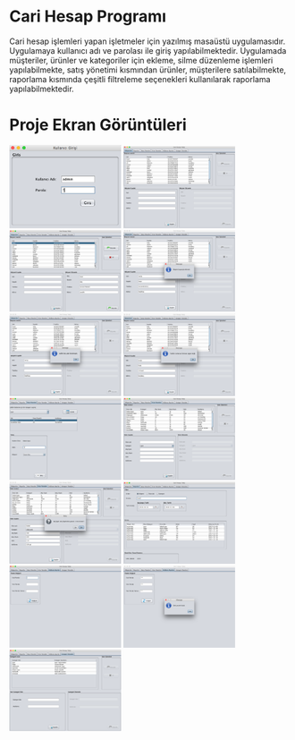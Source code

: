 # Cari Hesap Programı
<p>
Cari hesap işlemleri yapan işletmeler için yazılmış masaüstü uygulamasıdır. Uygulamaya kullanıcı adı ve parolası ile giriş yapılabilmektedir. Uygulamada müşteriler, ürünler ve kategoriler için ekleme, silme düzenleme işlemleri yapılabilmekte, satış yönetimi kısmından ürünler, müşterilere satılabilmekte, raporlama kısmında çeşitli filtreleme seçenekleri kullanılarak raporlama yapılabilmektedir. 
  
# Proje Ekran Görüntüleri
<p>
  
<a href="https://github.com/kaankilic94/javaswingcarihesap/blob/master/screenshots/1.png" target="_blank">
<img src="https://github.com/kaankilic94/javaswingcarihesap/blob/master/screenshots/1.png" width="200" style="max-width:100%;"></a>

<a href="https://github.com/kaankilic94/javaswingcarihesap/blob/master/screenshots/2.png" target="_blank">
<img src="https://github.com/kaankilic94/javaswingcarihesap/blob/master/screenshots/2.png" width="200" style="max-width:100%;"></a>

<a href="https://github.com/kaankilic94/javaswingcarihesap/blob/master/screenshots/3.png" target="_blank">
<img src="https://github.com/kaankilic94/javaswingcarihesap/blob/master/screenshots/3.png" width="200" style="max-width:100%;"></a>

<a href="https://github.com/kaankilic94/javaswingcarihesap/blob/master/screenshots/4.png" target="_blank">
<img src="https://github.com/kaankilic94/javaswingcarihesap/blob/master/screenshots/4.png" width="200" style="max-width:100%;"></a>

<a href="https://github.com/kaankilic94/javaswingcarihesap/blob/master/screenshots/5.png" target="_blank">
<img src="https://github.com/kaankilic94/javaswingcarihesap/blob/master/screenshots/5.png" width="200" style="max-width:100%;"></a>

<a href="https://github.com/kaankilic94/javaswingcarihesap/blob/master/screenshots/6.png" target="_blank">
<img src="https://github.com/kaankilic94/javaswingcarihesap/blob/master/screenshots/6.png" width="200" style="max-width:100%;"></a>

<a href="https://github.com/kaankilic94/javaswingcarihesap/blob/master/screenshots/7.png" target="_blank">
<img src="https://github.com/kaankilic94/javaswingcarihesap/blob/master/screenshots/7.png" width="200" style="max-width:100%;"></a>

<a href="https://github.com/kaankilic94/javaswingcarihesap/blob/master/screenshots/8.png" target="_blank">
<img src="https://github.com/kaankilic94/javaswingcarihesap/blob/master/screenshots/8.png" width="200" style="max-width:100%;"></a>

<a href="https://github.com/kaankilic94/javaswingcarihesap/blob/master/screenshots/9.png" target="_blank">
<img src="https://github.com/kaankilic94/javaswingcarihesap/blob/master/screenshots/9.png" width="200" style="max-width:100%;"></a>

<a href="https://github.com/kaankilic94/javaswingcarihesap/blob/master/screenshots/10.png" target="_blank">
<img src="https://github.com/kaankilic94/javaswingcarihesap/blob/master/screenshots/10.png" width="200" style="max-width:100%;"></a>

<a href="https://github.com/kaankilic94/javaswingcarihesap/blob/master/screenshots/11.png" target="_blank">
<img src="https://github.com/kaankilic94/javaswingcarihesap/blob/master/screenshots/11.png" width="200" style="max-width:100%;"></a>

<a href="https://github.com/kaankilic94/javaswingcarihesap/blob/master/screenshots/12.png" target="_blank">
<img src="https://github.com/kaankilic94/javaswingcarihesap/blob/master/screenshots/12.png" width="200" style="max-width:100%;"></a>

<a href="https://github.com/kaankilic94/javaswingcarihesap/blob/master/screenshots/13.png" target="_blank">
<img src="https://github.com/kaankilic94/javaswingcarihesap/blob/master/screenshots/13.png" width="200" style="max-width:100%;"></a>
  
  

